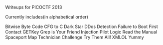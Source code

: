 Writeups for PICOCTF 2013

Currently includes(in alphabetical order)

  Bitwise
  Byte Code
  CFG to C
  Dark Star
  DDos Detection
  Failure to Boot
  First Contact
  GETKey
  Grep is Your Friend
  Injection
  Pilot Logic
  Read the Manual
  Spaceport Map
  Technician Challenge
  Try Them All!
  XMLOL
  Yummy
